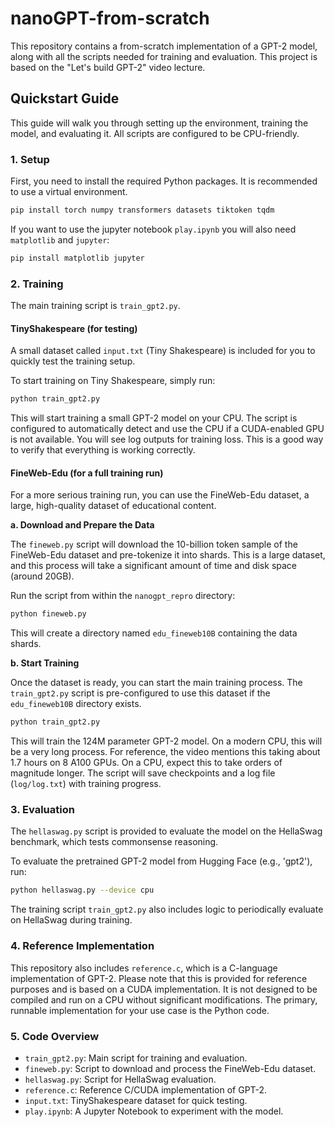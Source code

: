 # nanoGPT-from-scratch

This repository contains a from-scratch implementation of a GPT-2 model, along with all the scripts needed for training and evaluation. This project is based on the "Let's build GPT-2" video lecture.

## Quickstart Guide

This guide will walk you through setting up the environment, training the model, and evaluating it. All scripts are configured to be CPU-friendly.

### 1. Setup

First, you need to install the required Python packages. It is recommended to use a virtual environment.

```bash
pip install torch numpy transformers datasets tiktoken tqdm
```
If you want to use the jupyter notebook `play.ipynb` you will also need `matplotlib` and `jupyter`:
```bash
pip install matplotlib jupyter
```

### 2. Training

The main training script is `train_gpt2.py`.

#### TinyShakespeare (for testing)

A small dataset called `input.txt` (Tiny Shakespeare) is included for you to quickly test the training setup.

To start training on Tiny Shakespeare, simply run:

```bash
python train_gpt2.py
```

This will start training a small GPT-2 model on your CPU. The script is configured to automatically detect and use the CPU if a CUDA-enabled GPU is not available. You will see log outputs for training loss. This is a good way to verify that everything is working correctly.

#### FineWeb-Edu (for a full training run)

For a more serious training run, you can use the FineWeb-Edu dataset, a large, high-quality dataset of educational content.

**a. Download and Prepare the Data**

The `fineweb.py` script will download the 10-billion token sample of the FineWeb-Edu dataset and pre-tokenize it into shards. This is a large dataset, and this process will take a significant amount of time and disk space (around 20GB).

Run the script from within the `nanogpt_repro` directory:

```bash
python fineweb.py
```

This will create a directory named `edu_fineweb10B` containing the data shards.

**b. Start Training**

Once the dataset is ready, you can start the main training process. The `train_gpt2.py` script is pre-configured to use this dataset if the `edu_fineweb10B` directory exists.

```bash
python train_gpt2.py
```

This will train the 124M parameter GPT-2 model. On a modern CPU, this will be a very long process. For reference, the video mentions this taking about 1.7 hours on 8 A100 GPUs. On a CPU, expect this to take orders of magnitude longer. The script will save checkpoints and a log file (`log/log.txt`) with training progress.

### 3. Evaluation

The `hellaswag.py` script is provided to evaluate the model on the HellaSwag benchmark, which tests commonsense reasoning.

To evaluate the pretrained GPT-2 model from Hugging Face (e.g., 'gpt2'), run:

```bash
python hellaswag.py --device cpu
```

The training script `train_gpt2.py` also includes logic to periodically evaluate on HellaSwag during training.

### 4. Reference Implementation

This repository also includes `reference.c`, which is a C-language implementation of GPT-2. Please note that this is provided for reference purposes and is based on a CUDA implementation. It is not designed to be compiled and run on a CPU without significant modifications. The primary, runnable implementation for your use case is the Python code.

### 5. Code Overview

*   `train_gpt2.py`: Main script for training and evaluation.
*   `fineweb.py`: Script to download and process the FineWeb-Edu dataset.
*   `hellaswag.py`: Script for HellaSwag evaluation.
*   `reference.c`: Reference C/CUDA implementation of GPT-2.
*   `input.txt`: TinyShakespeare dataset for quick testing.
*   `play.ipynb`: A Jupyter Notebook to experiment with the model. 